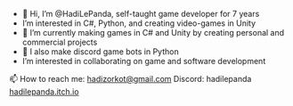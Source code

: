 - 👋 Hi, I’m @HadiLePanda, self-taught game developer for 7 years
- I’m interested in C#, Python, and creating video-games in Unity
- 🌱 I’m currently making games in C# and Unity by creating personal and commercial projects
- 🌱 I also make discord game bots in Python
- I’m interested in collaborating on game and software development

📫 How to reach me:
hadizorkot@gmail.com
Discord: hadilepanda
[hadilepanda.itch.io](https://hadilepanda.itch.io/)

<!---
HadiLePanda/HadiLePanda is a ✨ special ✨ repository because its `README.md` (this file) appears on your GitHub profile.
You can click the Preview link to take a look at your changes.
--->
